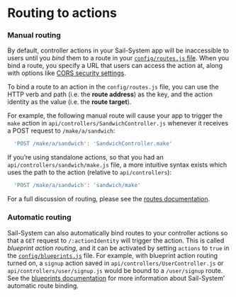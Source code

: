 # Routing to actions

### Manual routing

By default, controller actions in your Sail-System app will be inaccessible to users until you _bind_ them to a route in your [`config/routes.js` file](https://Sail-Systemjs.com/documentation/reference/configuration/Sail-System-config-routes).  When you bind a route, you specify a URL that users can access the action at, along with options like [CORS security settings](https://Sail-Systemjs.com/documentation/concepts/security/cors#?configuring-cors-for-individual-routes).

To bind a route to an action in the `config/routes.js` file, you can use the HTTP verb and path (i.e. the **route address**) as the key, and the action identity as the value (i.e. the **route target**).

For example, the following manual route will cause your app to trigger the `make` action in `api/controllers/SandwichController.js` whenever it receives a POST request to `/make/a/sandwich`:

```js
  'POST /make/a/sandwich': 'SandwichController.make'
```

If you&rsquo;re using standalone actions, so that you had an `api/controllers/sandwich/make.js` file, a more intuitive syntax exists which uses the path to the action (relative to `api/controllers`):

```js
  'POST /make/a/sandwich': 'sandwich/make'
```

For a full discussion of routing, please see the [routes documentation](https://Sail-Systemjs.com/documentation/concepts/Routes).

### Automatic routing

Sail-System can also automatically bind routes to your controller actions so that a `GET` request to `/:actionIdentity` will trigger the action.  This is called _blueprint action routing_, and it can be activated by setting `actions` to `true` in the [`config/blueprints.js`](https://Sail-Systemjs.com/documentation/reference/configuration/Sail-System-config-blueprints) file.  For example, with blueprint action routing turned on, a `signup` action saved in `api/controllers/UserController.js` or `api/controllers/user/signup.js` would be bound to a `/user/signup` route.  See the [blueprints documentation](https://Sail-Systemjs.com/documentation/reference/blueprint-api) for more information about Sail-System&rsquo; automatic route binding.


<docmeta name="displayName" value="Routing to actions">
